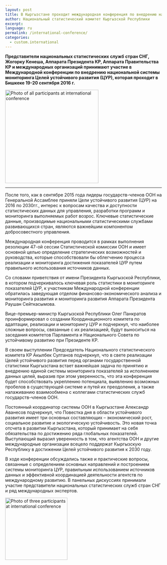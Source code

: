 ```yaml
---
layout: post
title: В Кыргызстане проходит международная конференция по внедрению национальной системы мониторинга Целей устойчивого развития
author: Национальный статистический комитет Кыргызской Республики
excerpt:
language: ru
permalink: /international-conference/
categories:
  - custom.international
---
```


**Представители национальных статистических служб стран СНГ, Жогорку Кенеша, Аппарата Президента КР, Аппарата Правительства КР и международных организаций принимают участие в Международной конференции по внедрению национальной системы мониторинга Целей устойчивого развития (ЦУР), которая проходит в Бишкеке 19-20 сентября 2016 г.**

<img src="https://sdg-kyrgyzstan.github.io/open-sdg-site-starter/news-images/group-photo-international-conference-1.jpg" alt="Photo of all participants at international conference" height="300px" align="center">

***

После того, как в сентябре 2015 года лидеры государств-членов ООН на Генеральной Ассамблее приняли Цели устойчивого развития (ЦУР) на 2016 по 2030гг., интерес к вопросам качества и доступности статистических данных для управления, разработки программ и мониторинга выполняемых работ возрос. Ключевые статистические данные, производимые национальными статистическими службами развивающихся стран, являются важнейшим компонентом добросовестного управления.

Международная конференция проводится в рамках выполнения резолюции 47-ой сессии Статистической комиссии ООН и имеет основной целью определение стратегических возможностей и руководства, которые способствовали бы облегчению процесса реализации и мониторинга достижения показателей ЦУР путем правильного использования источников данных.

Со словами приветствия от имени Президента Кыргызской Республики, в котором подчеркивалось ключевая роль статистики в мониторинге показателей ЦУР, к участникам Международной конференции обратилась заведующая отделом финансово-экономического анализа и мониторинга развития и мониторинга развития Аппарата Президента Раушан Сейткасымова.

Вице-премьер-министр Кыргызской Республики Олег Панкратов проинформировал о создании Координационного комитета по адаптации, реализации и мониторингу ЦУР и подчеркнул, что наиболее сложные вопросы, связанные с их реализацией, будут выноситься на заседания комитетов Парламента и Национального Совета по устойчивому развитию при Президенте КР.

В своем выступлении Председатель Национального статистического комитета КР Акылбек Султанов подчеркнул, что в свете реализации Целей устойчивого развития перед органами государственной статистики Кыргызстана встает важнейшая задача по принятию и внедрению единой системы мониторинга показателей за исполнением данных целей, выразив при этом уверенность, что эта конференция будет способствовать укреплению потенциала, выявлению возможных пробелов в существующей системе и путей их преодоления, а также налаживанию взаимообмена с коллегами статистических служб государств-членов ООН.

Постоянный координатор системы ООН в Кыргызстане Александр Аванесов подчеркнул, что Повестка дня в области устойчивого развития имеет три основных составляющих – экономический рост, социальное развитие и экологическую устойчивость. Это новая точка отсчета в развитии Кыргызстана, который принимает на себя обязательства по достижению ряда глобальных показателей. Выступающий выразил уверенность в том, что агентства ООН и другие международные организации всецело поддержат Кыргызскую Республику в достижении Целей устойчивого развития к 2030 году.

В ходе конференции обсуждались также и практические вопросы, связанные с определением основных направлений и построением системы мониторинга ЦУР, правильным использованием источников данных и эффективной координацией деятельности агентств по международному развитию. В панельных дискуссиях принимали участие представители национальных статистических служб стран СНГ и ряд международных экспертов.

<img src="https://sdg-kyrgyzstan.github.io/open-sdg-site-starter/news-images/group-photo-international-conference-2.jpg" alt="Photo of three participants at international conference" height="200px" align="left">

